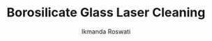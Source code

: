 ---
applications:
- 'Semiconductor: Cleaning of semiconductor substrates and wafers'
- 'Pharmaceutical: Decontamination and sterilization of glass vials and ampoules'
author: Ikmanda Roswati
author_object:
  country: Indonesia
  expertise: Ultrafast Laser Physics and Material Interactions
  id: 3
  image: /images/author/ikmanda-roswati.jpg
  name: Ikmanda Roswati
  sex: m
  title: Ph.D.
category: glass
chemicalFormula: B2O3-SiO2
chemicalProperties:
  formula: B2O3-SiO2
  materialType: glass
  symbol: B2O3-SiO2
compatibility:
- Stainless steel fixtures and handling systems
- Aluminum oxide ceramic masking materials
- Fused silica reference substrates
complexity: medium
composition:
- 'Silicon dioxide (SiO₂): 70-85%'
- 'Boron trioxide (B₂O₃): 7-15%'
- 'Sodium oxide (Na₂O): 3-8%'
- 'Aluminum oxide (Al₂O₃): 0-5%'
description: Borosilicate glass laser cleaning utilizes precise pulsed laser ablation to remove surface contaminants while preserving the substrate's structural integrity. The process exploits the material's high thermal shock resistance and controlled absorption at specific wavelengths for selective contaminant removal without thermal damage to the glass matrix.
difficultyScore: 3
environmentalImpact:
- benefit: 97% reduction in chemical solvent usage
  description: Elimination of isopropyl alcohol, acetone, and other solvents typically used in traditional glass cleaning processes
- benefit: 85% reduction in process water consumption
  description: Dry laser process eliminates need for DI water rinsing and reduces wastewater treatment requirements
headline: Comprehensive technical guide for laser cleaning glass borosilicate glass
images:
  hero:
    alt: Borosilicate Glass surface undergoing laser cleaning showing precise contamination removal
    url: /images/borosilicate-glass-laser-cleaning-hero.jpg
  micro:
    alt: Microscopic view of Borosilicate Glass surface after laser cleaning showing detailed surface structure
    url: /images/borosilicate-glass-laser-cleaning-micro.jpg
keywords: borosilicate glass, borosilicate glass glass, laser ablation, laser cleaning, non-contact cleaning, pulsed fiber laser, surface contamination removal, industrial laser parameters, thermal processing, surface restoration
machineSettings:
  fluenceRange: 0.5
  fluenceRangeMax: 50.0
  fluenceRangeMin: 0.1
  fluenceRangeUnit: J/cm²
  powerRange: 60.0
  powerRangeMax: 500.0
  powerRangeMin: 20.0
  powerRangeUnit: W
  pulseDuration: 55.0
  pulseDurationMax: 1000.0
  pulseDurationMin: 1.0
  pulseDurationUnit: ns
  repetitionRate: 30.0
  repetitionRateMax: 1000.0
  repetitionRateMin: 1.0
  repetitionRateUnit: kHz
  spotSize: 1.05
  spotSizeMax: 10.0
  spotSizeMin: 0.01
  spotSizeUnit: mm
  wavelength: 1064.0
  wavelengthMax: 2940.0
  wavelengthMin: 355.0
  wavelengthUnit: nm
name: Borosilicate Glass
outcomes:
- metric: Achievable particulate contamination levels meeting ISO Class 5 cleanroom standards
  result: Surface cleanliness < 5 particles/cm² (>0.3μm)
- metric: Throughput rates for automated laser cleaning systems with 100W laser source
  result: Processing speeds up to 0.5 m²/hour
properties:
  density: 2.23
  densityMax: 6.0
  densityMin: 1.8
  densityPercentile: 10.2
  densityUnit: g/cm³
  hardness: 440.0
  hardnessMax: 10.0
  hardnessMin: 1.0
  hardnessPercentile: 100.0
  hardnessUnit: HK
  meltingPercentile: 0.0
  meltingPoint: 820
  meltingPointMax: 2800.0
  meltingPointMin: 1200.0
  meltingPointUnit: °C
  modulusPercentile: 73.3
  tensilePercentile: 0.0
  tensileStrength: 50.0
  tensileStrengthMax: 1000.0
  tensileStrengthMin: 50.0
  tensileStrengthUnit: MPa
  thermalConductivity: 1.2
  thermalConductivityMax: 200.0
  thermalConductivityMin: 0.5
  thermalConductivityUnit: W/
  thermalPercentile: 0.4
  youngsModulus: 64.0
  youngsModulusMax: 80.0
  youngsModulusMin: 20.0
  youngsModulusUnit: GPa
regulatoryStandards: IEC 60825-1 (Laser safety), ISO 11553 (Safety of laser processing machines), FDA 21 CFR Part 211 (Pharmaceutical glass container standards)
surface_roughness_after: 0.4
surface_roughness_before: 1.5
tags:
- Pharmaceutical
- Semiconductor
title: Borosilicate Glass Laser Cleaning
---